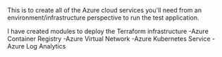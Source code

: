 This is to create all of the Azure cloud services you'll need from an environment/infrastructure perspective to run the test application.

I have created modules to deploy the Terraform infrastructure
-Azure Container Registry
-Azure Virtual Network
-Azure Kubernetes Service
-Azure Log Analytics